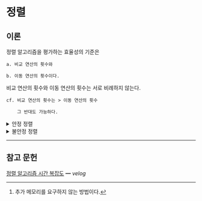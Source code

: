 # 정렬

## 이론

정렬 알고리즘을 평가하는 효율성의 기준은

    a. 비교 연산의 횟수와

    b. 이동 연산의 횟수이다.

비교 연산의 횟수와 이동 연산의 횟수는 서로 비례하지 않는다.

    cf. 비교 연산의 횟수는 > 이동 연산의 횟수

        그 반대도 가능하다.

<details>
<summary>안정 정렬</summary>

    중복된 값을 입력 순서와 동일하게 정렬한다.

시간복잡도는 다음과 같다.

|       |  삽입   |  버블   |     병합     |
| :---: | :-----: | :-----: | :----------: |
| 최선  | `O(n)`  | `O(n)`  | `O(n log n)` |
| 평균  | `O(n²)` | `O(n²)` | `O(n log n)` |
| 최악  | `O(n²)` | `O(n²)` | `O(n log n)` |

### 퀵 정렬 (not in-place)

</details>

<details>
<summary>불안정 정렬</summary>

    중복된 값을 입력 순서와 동일하지 않게 정렬한다.

시간복잡도는 다음과 같다.

|       |  선택   | 퀵(in-place) |      힙      |
| :---: | :-----: | :----------: | :----------: |
| 최선  | `O(n²)` | `O(n log n)` | `O(n log n)` |
| 평균  | `O(n²)` | `O(n log n)` | `O(n log n)` |
| 최악  | `O(n²)` |   `O(n²)`    | `O(n log n)` |

### 선택 정렬

**in-place[^in-place] 하지 않은 방법**

    1. 왼쪽 리스트에는 정렬이 완료된 숫자들이, 오른쪽 리스트에는 정렬되지 않은 숫자들이 들어 있다.

        초기 상태에 왼쪽 리스트는 비어 있다.

    2. 오른쪽 리스트에서 가장 작은 숫자를 선택하여 왼쪽 리스트로 이동하는 작업을 되풀이 한다.

[^in-place]: 추가 메모리를 요구하지 않는 방법이다.

**in-place한 방법**

    1. 배열에서 최소값을 발견한 다음, 이 최소값을 배열의 첫번째 요소와 교환한다.

    2. 첫번째 요소를 제외한 나머지 요소들 중에서 위 작업을 되풀이 한다.

### 퀵 정렬 (in-place)

장점은

    한번 결정된 피벗들이 추후 연산에서 제외된다.

단점은

    🤔 불균형 분할일 경우 정렬된 리스트에 대해서 수행시간이 더 많이 걸린다.

어떻게 분할하는가?

    1. low와 high를 왼쪽과 오른쪽에서 출발시켜서 부적절한 데이터를 만나게 되면 교환하고 
    
        아니면 계속 진행하다가 서로 엇갈리게 되면 멈춰서 피봇을 중앙으로 이동시킨다.

    2. 그러면 피봇을 기준으로 2개의 리스트로 나누어지게 된다.

    3. 각각의 부분 리스트를 다시 퀵정렬한다.

어떻게 시간복잡도 `n²`이 나오는가?

    ...

</details>

<hr/>

## 참고 문헌

[정렬 알고리즘 시간 복잡도](https://velog.io/@good159897/안정-정렬-VS-불안정-정렬-파이썬-알고리즘-인터뷰) ━ *velog*